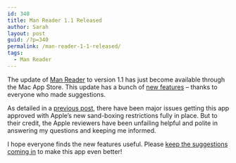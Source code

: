 ```yaml
---
id: 340
title: Man Reader 1.1 Released
author: Sarah
layout: post
guid: /?p=340
permalink: /man-reader-1-1-released/
tags:
  - Man Reader
---
```

The update of [Man Reader][1] to version 1.1 has just become available through the Mac App Store. This update has a bunch of [new features][2] &#8211; thanks to everyone who made suggestions.

As detailed in a [previous post][3], there have been major issues getting this app approved with Apple&#8217;s new sand-boxing restrictions fully in place. But to their credit, the Apple reviewers have been unfailing helpful and polite in answering my questions and keeping me informed.

I hope everyone finds the new features useful. Please [keep the suggestions coming in][4] to make this app even better!

 [1]: /manreader/ "Man Reader"
 [2]: /manreader/#new_features
 [3]: /sandboxing-and-the-mac-app-store/
 [4]: mailto:sarah@troz.net?subject=Man%20Reader